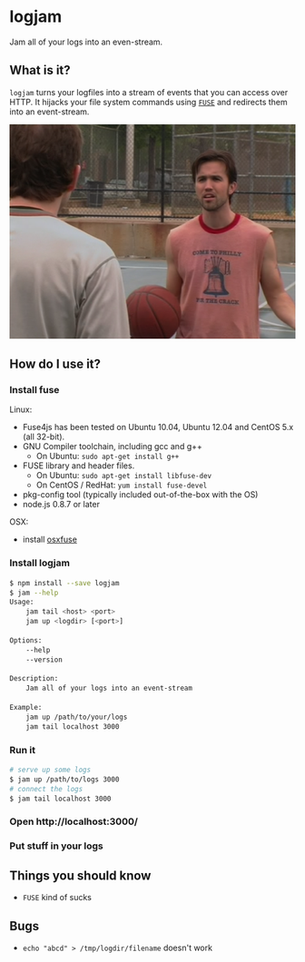# logjam
Jam all of your logs into an even-stream.

## What is it?
`logjam` turns your logfiles into a stream of events that you can access 
over HTTP. It hijacks your file system commands using [`FUSE`]() and redirects
them into an event-stream.


*<gif goes here>*
![](./public/images/mac-basketball.png)

## How do I use it?
### Install fuse
Linux:
* Fuse4js has been tested on Ubuntu 10.04, Ubuntu 12.04  and CentOS 5.x (all 32-bit).
* GNU Compiler toolchain, including gcc and g++
    * On Ubuntu: `sudo apt-get install g++`
* FUSE library and header files.
    * On Ubuntu: `sudo apt-get install libfuse-dev`
    * On CentOS / RedHat: `yum install fuse-devel`
* pkg-config tool (typically included out-of-the-box with the OS)
* node.js 0.8.7 or later

OSX:
* install [osxfuse](http://osxfuse.github.com/)

### Install logjam
```bash
$ npm install --save logjam
$ jam --help
Usage:
    jam tail <host> <port>
    jam up <logdir> [<port>]

Options:
    --help
    --version

Description:
    Jam all of your logs into an event-stream

Example:
    jam up /path/to/your/logs
    jam tail localhost 3000 
```

### Run it
```bash
# serve up some logs
$ jam up /path/to/logs 3000
# connect the logs
$ jam tail localhost 3000
```

### Open http://localhost:3000/
*<picture goes here>*

### Put stuff in your logs
*<picture goes here>*


## Things you should know
- `FUSE` kind of sucks

## Bugs
- `echo "abcd" > /tmp/logdir/filename` doesn't work

